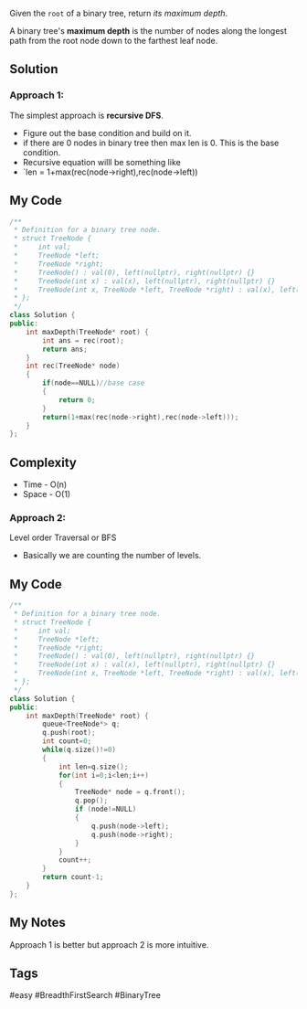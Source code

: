 Given the `root` of a binary tree, return _its maximum depth_.

A binary tree's **maximum depth** is the number of nodes along the longest path from the root node down to the farthest leaf node.

## Solution
### Approach 1:
The simplest approach is **recursive DFS**. 
- Figure out the base condition and build on it.
- if there are 0 nodes in binary tree then max len is 0. This is the base condition.
- Recursive equation willl be something like
- `len = 1+max(rec(node->right),rec(node->left)) 

## My Code
```cpp
/**
 * Definition for a binary tree node.
 * struct TreeNode {
 *     int val;
 *     TreeNode *left;
 *     TreeNode *right;
 *     TreeNode() : val(0), left(nullptr), right(nullptr) {}
 *     TreeNode(int x) : val(x), left(nullptr), right(nullptr) {}
 *     TreeNode(int x, TreeNode *left, TreeNode *right) : val(x), left(left), right(right) {}
 * };
 */
class Solution {
public:
    int maxDepth(TreeNode* root) {
        int ans = rec(root);
        return ans;
    }
    int rec(TreeNode* node)
    {
        if(node==NULL)//base case
        {
            return 0;
        }
        return(1+max(rec(node->right),rec(node->left)));
    }
};
```

## Complexity
- Time - O(n)
- Space - O(1)

### Approach 2:
Level order Traversal or BFS
- Basically we are counting the number of levels.

## My Code
```cpp
/**
 * Definition for a binary tree node.
 * struct TreeNode {
 *     int val;
 *     TreeNode *left;
 *     TreeNode *right;
 *     TreeNode() : val(0), left(nullptr), right(nullptr) {}
 *     TreeNode(int x) : val(x), left(nullptr), right(nullptr) {}
 *     TreeNode(int x, TreeNode *left, TreeNode *right) : val(x), left(left), right(right) {}
 * };
 */
class Solution {
public:
    int maxDepth(TreeNode* root) {
        queue<TreeNode*> q;
        q.push(root);
        int count=0;
        while(q.size()!=0)
        {
            int len=q.size();
            for(int i=0;i<len;i++)
            {
                TreeNode* node = q.front();
                q.pop();
                if (node!=NULL)
                {
                    q.push(node->left); 
                    q.push(node->right);
                }
            }
            count++;
        } 
        return count-1;
    }
};
```




## My Notes
Approach 1 is better but approach 2 is more intuitive.

## Tags

#easy #BreadthFirstSearch #BinaryTree 